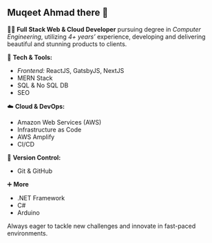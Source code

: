 ## Muqeet Ahmad there 👋

👨‍💻 **Full Stack Web & Cloud Developer** pursuing degree in _Computer Engineering_, utilizing _4+ years’_ experience, developing and delivering beautiful and stunning products to clients.

🚀 **Tech & Tools:**
 - _Frontend:_ ReactJS, GatsbyJS, NextJS
 - MERN Stack
 - SQL & No SQL DB
 - SEO

☁️ **Cloud & DevOps:**
 - Amazon Web Services (AWS)
 - Infrastructure as Code
 - AWS Amplify
 - CI/CD

🔧 **Version Control:**
 - Git & GitHub

➕ **More**
- .NET Framework
- C#
- Arduino

Always eager to tackle new challenges and innovate in fast-paced environments.

